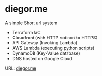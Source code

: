 # diegor.me

A simple Short url system

* Terraform IaC
* Cloudfront (with HTTP redirect to HTTPS)
* API Gateway (Invoking Lambda)
* AWS Lambda (executing python scripts)
* DynamoDB (Key-Value database)
* DNS hosted on Google Cloud

URL: [diegor.me](https://diegor.me/)
